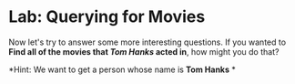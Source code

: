 # Lab: Querying for Movies

Now let's try to answer some more interesting questions. If you wanted to 
**Find all of the movies that *Tom Hanks* acted in**, how might you do that?

*Hint: We want to get a person whose name is **Tom Hanks** *

